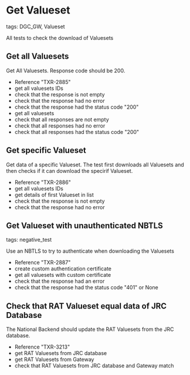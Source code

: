 # Get Valueset

tags: DGC_GW, Valueset

All tests to check the download of Valuesets

## Get all Valuesets

Get All Valuesets. Response code should be 200.

* Reference "TXR-2885"
* get all valuesets IDs
* check that the response is not empty
* check that the response had no error
* check that the response had the status code "200"
* get all valuesets
* check that all responses are not empty
* check that all responses had no error
* check that all responses had the status code "200"

## Get specific Valueset

Get data of a specific Valueset. The test first downloads all Valuesets and then checks if it can download the specirif Valueset.

* Reference "TXR-2886"
* get all valuesets IDs
* get details of first Valueset in list
* check that the response is not empty
* check that the response had no error

## Get Valueset with unauthenticated NBTLS

tags: negative_test

Use an NBTLS to try to authenticate when downloading the Valuesets

* Reference "TXR-2887"
* create custom authentication certificate
* get all valuesets with custom certificate
* check that the response had an error
* check that the response had the status code "401" or None

## Check that RAT Valueset equal data of JRC Database

The National Backend should update the RAT Valuesets from the JRC database.

* Reference "TXR-3213"
* get RAT Valuesets from JRC database
* get RAT Valuesets from Gateway
* check that RAT Valuesets from JRC database and Gateway match